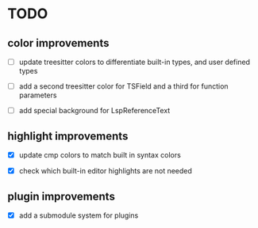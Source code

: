 # TODO

## color improvements

- [ ] update treesitter colors to differentiate built-in types, and user defined types

- [ ] add a second treesitter color for TSField and a third for function parameters

- [ ] add special background for LspReferenceText

## highlight improvements

- [x] update cmp colors to match built in syntax colors

- [x] check which built-in editor highlights are not needed

## plugin improvements

- [x] add a submodule system for plugins
